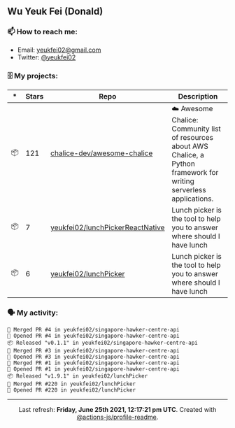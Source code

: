 ## Wu Yeuk Fei (Donald)

### 📫 How to reach me:

- Email: [yeukfei02@gmail.com](yeukfei02@gmail.com)
- Twitter: [@yeukfei02](https://twitter.com/yeukfei02)

### 🗄 My projects:

|*|Stars|Repo|Description|
|---|---|---|---|
| 📦 | 121 | [chalice-dev/awesome-chalice](https://github.com/chalice-dev/awesome-chalice) | ☁️ Awesome Chalice: Community list of resources about AWS Chalice, a Python framework for writing serverless applications. |
| 📦 | 7 | [yeukfei02/lunchPickerReactNative](https://github.com/yeukfei02/lunchPickerReactNative) | Lunch picker is the tool to help you to answer where should I have lunch |
| 📦 | 6 | [yeukfei02/lunchPicker](https://github.com/yeukfei02/lunchPicker) | Lunch picker is the tool to help you to answer where should I have lunch |

### 🗣 My activity:

```
🎉 Merged PR #4 in yeukfei02/singapore-hawker-centre-api
💪 Opened PR #4 in yeukfei02/singapore-hawker-centre-api
📦 Released "v0.1.1" in yeukfei02/singapore-hawker-centre-api
🎉 Merged PR #3 in yeukfei02/singapore-hawker-centre-api
💪 Opened PR #3 in yeukfei02/singapore-hawker-centre-api
🎉 Merged PR #1 in yeukfei02/singapore-hawker-centre-api
💪 Opened PR #1 in yeukfei02/singapore-hawker-centre-api
📦 Released "v1.9.1" in yeukfei02/lunchPicker
🎉 Merged PR #220 in yeukfei02/lunchPicker
💪 Opened PR #220 in yeukfei02/lunchPicker
```

---

<p align="center">Last refresh: <b>Friday, June 25th 2021, 12:17:21 pm UTC</b>. Created with <a href=https://github.com/marketplace/actions/profile-readme>@actions-js/profile-readme</a>.</p>

